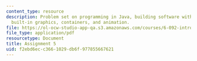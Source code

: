 ```yaml
---
content_type: resource
description: Problem set on programming in Java, building software with objects, Java's
  built-in graphics, containers, and animation.
file: https://ol-ocw-studio-app-qa.s3.amazonaws.com/courses/6-092-introduction-to-programming-in-java-january-iap-2010/f2ebd6ecc3661029db6f977855667621_MIT6_092IAP10_assn05.pdf
file_type: application/pdf
resourcetype: Document
title: Assignment 5
uid: f2ebd6ec-c366-1029-db6f-977855667621
---
```

